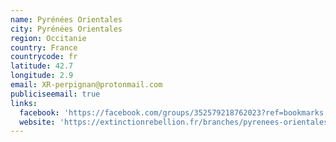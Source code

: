 ```yaml
---
name: Pyrénées Orientales
city: Pyrénées Orientales
region: Occitanie
country: France
countrycode: fr
latitude: 42.7
longitude: 2.9
email: XR-perpignan@protonmail.com
publiciseemail: true
links:
  facebook: 'https://facebook.com/groups/352579218762023?ref=bookmarks'
  website: 'https://extinctionrebellion.fr/branches/pyrenees-orientales/'
---
```


